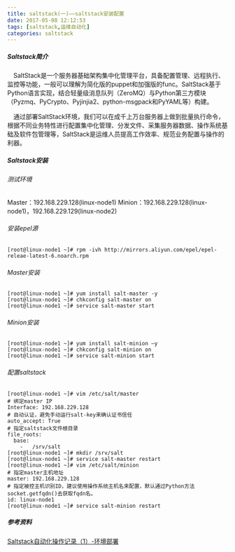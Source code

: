 ```yaml
---
title: saltstack(一)——saltstack安装配置  
date: 2017-05-08 12:12:53  
tags: [saltstack,运维自动化]  
categories: saltstack
---
```

##### Saltstack简介  
&ensp;&ensp;SaltStack是一个服务器基础架构集中化管理平台，具备配置管理、远程执行、监控等功能，一般可以理解为简化版的puppet和加强版的func。SaltStack基于Python语言实现，结合轻量级消息队列（ZeroMQ）与Python第三方模块（Pyzmq、PyCrypto、Pyjinjia2、python-msgpack和PyYAML等）构建。  
<!-- more -->  
&ensp;&ensp;通过部署SaltStack环境，我们可以在成千上万台服务器上做到批量执行命令，根据不同业务特性进行配置集中化管理、分发文件、采集服务器数据、操作系统基础及软件包管理等，SaltStack是运维人员提高工作效率、规范业务配置与操作的利器。

##### Saltstack安装
###### 测试环境
Master：192.168.229.128(linux-node1)
Minion：192.168.229.128(linux-node1)，192.168.229.129(linux-node2)
###### 安装epel源
```
[root@linux-node1 ~]# rpm -ivh http://mirrors.aliyun.com/epel/epel-releae-latest-6.noarch.rpm
```
###### Master安装
```
[root@linux-node1 ~]# yum install salt-master -y
[root@linux-node1 ~]# chkconfig salt-master on
[root@linux-node1 ~]# service salt-master start
```
###### Minion安装
```
[root@linux-node1 ~]# yum install salt-minion –y
[root@linux-node1 ~]# chkconfig salt-minion on
[root@linux-node1 ~]# service salt-minion start
```
###### 配置saltstack
```
[root@linux-node1 ~]# vim /etc/salt/master
# 绑定master IP
Interface: 192.168.229.128
# 自动认证，避免手动运行salt-key来确认证书信任
auto_accept: True
# 指定saltstack文件根目录
file_roots:
  base:
    -	/srv/salt
[root@linux-node1 ~]# mkdir /srv/salt
[root@linux-node1 ~]# service salt-master restart
[root@linux-node1 ~]# vim /etc/salt/minion
# 指定master主机地址
master: 192.168.229.128
# 指定被控主机识别ID，建议使用操作系统主机名来配置，默认通过Python方法socket.getfqdn()去获取fqdn名。
id: linux-node1
[root@linux-node1 ~]# service salt-minion restart
```
##### 参考资料
[Saltstack自动化操作记录（1）-环境部署](http://www.cnblogs.com/kevingrace/p/5570290.html)



